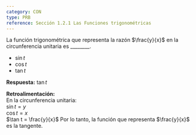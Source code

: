 ```yaml
---
category: CON
type: PRB  
reference: Sección 1.2.1 Las Funciones trigonométricas  
---
```


La función trigonométrica que representa la razón $\frac{y}{x}$ en la circunferencia unitaria es \_\_\_\_\_\_\_\_.  

- $\sin t$  
- $\cos t$  
- $\tan t$  

**Respuesta:** $\tan t$

**Retroalimentación:**  
En la circunferencia unitaria:  
$\sin t = y$  
$\cos t = x$  
$\tan t = \frac{y}{x}$ Por lo tanto, la función que representa $\frac{y}{x}$ es la tangente.
